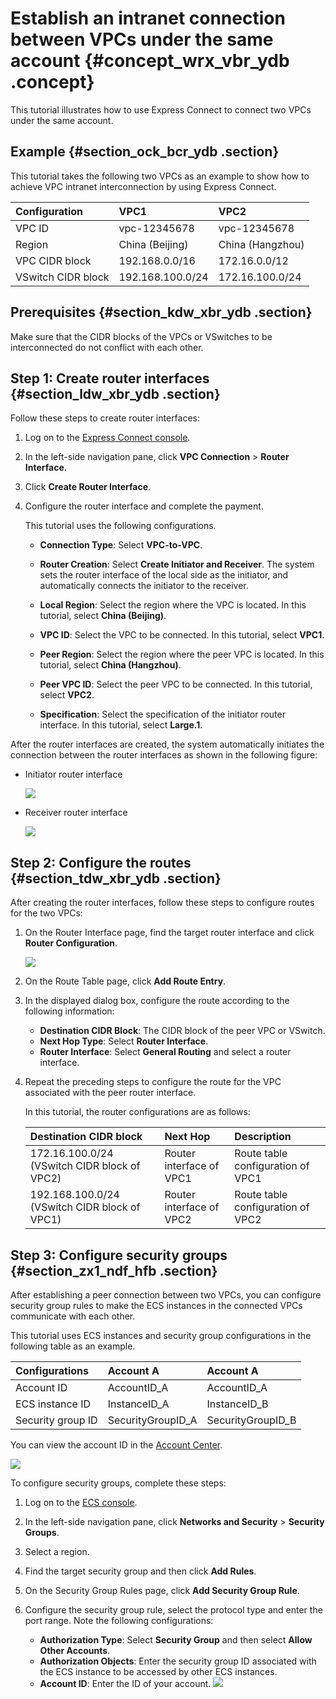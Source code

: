# Establish an intranet connection between VPCs under the same account {#concept_wrx_vbr_ydb .concept}

This tutorial illustrates how to use Express Connect to connect two VPCs under the same account.

## Example {#section_ock_bcr_ydb .section}

This tutorial takes the following two VPCs as an example to show how to achieve VPC intranet interconnection by using Express Connect.

|Configuration|VPC1|VPC2|
|:------------|:---|:---|
|VPC ID|vpc-12345678|vpc-12345678|
|Region|China \(Beijing\)|China \(Hangzhou\)|
|VPC CIDR block|192.168.0.0/16|172.16.0.0/12|
|VSwitch CIDR block|192.168.100.0/24|172.16.100.0/24|

## Prerequisites {#section_kdw_xbr_ydb .section}

Make sure that the CIDR blocks of the VPCs or VSwitches to be interconnected do not conflict with each other.

## Step 1: Create router interfaces {#section_ldw_xbr_ydb .section}

Follow these steps to create router interfaces:

1.  Log on to the [Express Connect console](https://vpc.console.aliyun.com/expressConnect#/connection/cn-beijing/list).
2.  In the left-side navigation pane, click **VPC Connection** \> **Router Interface**.
3.  Click **Create Router Interface**.
4.  Configure the router interface and complete the payment.

    This tutorial uses the following configurations.

    -   **Connection Type**: Select **VPC-to-VPC**.

    -   **Router Creation**: Select **Create Initiator and Receiver**. The system sets the router interface of the local side as the initiator, and automatically connects the initiator to the receiver.

    -   **Local Region**: Select the region where the VPC is located. In this tutorial, select **China \(Beijing\)**.

    -   **VPC ID**: Select the VPC to be connected. In this tutorial, select **VPC1**.

    -   **Peer Region**: Select the region where the peer VPC is located. In this tutorial, select **China \(Hangzhou\)**.

    -   **Peer VPC ID**: Select the peer VPC to be connected. In this tutorial, select **VPC2**.

    -   **Specification**: Select the specification of the initiator router interface. In this tutorial, select **Large.1**.


After the router interfaces are created, the system automatically initiates the connection between the router interfaces as shown in the following figure:

-   Initiator router interface

    ![](http://static-aliyun-doc.oss-cn-hangzhou.aliyuncs.com/assets/img/21767/153813796712716_en-US.png)

-   Receiver router interface

    ![](http://static-aliyun-doc.oss-cn-hangzhou.aliyuncs.com/assets/img/21767/153813796712717_en-US.png)


## Step 2: Configure the routes {#section_tdw_xbr_ydb .section}

After creating the router interfaces, follow these steps to configure routes for the two VPCs:

1.  On the Router Interface page, find the target router interface and click **Router Configuration**.

    ![](http://static-aliyun-doc.oss-cn-hangzhou.aliyuncs.com/assets/img/21767/153813796712718_en-US.png)

2.  On the Route Table page, click **Add Route Entry**.
3.  In the displayed dialog box, configure the route according to the following information:
    -   **Destination CIDR Block**: The CIDR block of the peer VPC or VSwitch.
    -   **Next Hop Type**: Select **Router Interface**.
    -   **Router Interface**: Select **General Routing** and select a router interface.
4.  Repeat the preceding steps to configure the route for the VPC associated with the peer router interface.

    In this tutorial, the router configurations are as follows:

    |Destination CIDR block|Next Hop|Description|
    |:---------------------|:-------|:----------|
    |172.16.100.0/24 \(VSwitch CIDR block of VPC2\)|Router interface of VPC1|Route table configuration of VPC1|
    |192.168.100.0/24 \(VSwitch CIDR block of VPC1\)|Router interface of VPC2|Route table configuration of VPC2|


## Step 3: Configure security groups {#section_zx1_ndf_hfb .section}

After establishing a peer connection between two VPCs, you can configure security group rules to make the ECS instances in the connected VPCs communicate with each other.

This tutorial uses ECS instances and security group configurations in the following table as an example.

|Configurations|Account A|Account A|
|:-------------|:--------|:--------|
|Account ID|AccountID\_A|AccountID\_A|
|ECS instance ID|InstanceID\_A|InstanceID\_B|
|Security group ID|SecurityGroupID\_A|SecurityGroupID\_B|

You can view the account ID in the [Account Center](https://account.console.aliyun.com/?spm=5176.2020520001.aliyun_topbar.39.4cb94bd3LoJmJ3#/secure).

![](http://static-aliyun-doc.oss-cn-hangzhou.aliyuncs.com/assets/img/21767/153813796713076_en-US.png)

To configure security groups, complete these steps:

1.  Log on to the [ECS console](https://ecs.console.aliyun.com/#/home).
2.  In the left-side navigation pane, click **Networks and Security** \> **Security Groups**.
3.  Select a region.
4.  Find the target security group and then click **Add Rules**.
5.  On the Security Group Rules page, click **Add Security Group Rule**.
6.  Configure the security group rule, select the protocol type and enter the port range. Note the following configurations:

    -   **Authorization Type**: Select **Security Group** and then select **Allow Other Accounts**.
    -   **Authorization Objects**: Enter the security group ID associated with the ECS instance to be accessed by other ECS instances.
    -   **Account ID**: Enter the ID of your account.
    ![](http://static-aliyun-doc.oss-cn-hangzhou.aliyuncs.com/assets/img/21767/153813796813077_en-US.png)


